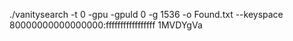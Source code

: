 ./vanitysearch -t 0 -gpu -gpuId 0 -g 1536 -o Found.txt --keyspace 80000000000000000:fffffffffffffffff 1MVDYgVa
